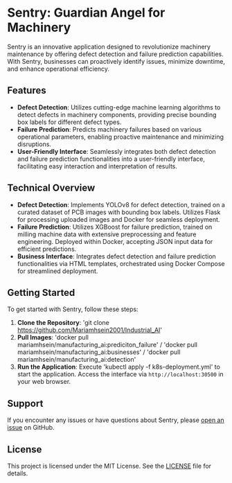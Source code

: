 # Sentry: Guardian Angel for Machinery

Sentry is an innovative application designed to revolutionize machinery maintenance by offering defect detection and failure prediction capabilities. With Sentry, businesses can proactively identify issues, minimize downtime, and enhance operational efficiency.

## Features

- **Defect Detection**: Utilizes cutting-edge machine learning algorithms to detect defects in machinery components, providing precise bounding box labels for different defect types.
- **Failure Prediction**: Predicts machinery failures based on various operational parameters, enabling proactive maintenance and minimizing disruptions.
- **User-Friendly Interface**: Seamlessly integrates both defect detection and failure prediction functionalities into a user-friendly interface, facilitating easy interaction and interpretation of results.

## Technical Overview

- **Defect Detection**: Implements YOLOv8 for defect detection, trained on a curated dataset of PCB images with bounding box labels. Utilizes Flask for processing uploaded images and Docker for seamless deployment.
- **Failure Prediction**: Utilizes XGBoost for failure prediction, trained on milling machine data with extensive preprocessing and feature engineering. Deployed within Docker, accepting JSON input data for efficient predictions.
- **Business Interface**: Integrates defect detection and failure prediction functionalities via HTML templates, orchestrated using Docker Compose for streamlined deployment.

## Getting Started

To get started with Sentry, follow these steps:

1. **Clone the Repository**: 'git clone https://github.com/Mariamhsein2001/Industrial_AI'
2. **Pull Images**: 'docker pull mariamhsein/manufacturing_ai:prediciton_failure' /  'docker pull mariamhsein/manufacturing_ai:businesses' / 'docker pull mariamhsein/manufacturing_ai:detection'
3. **Run the Application**: Execute 'kubectl apply -f k8s-deployment.yml' to start the application. Access the interface via `http://localhost:30500` in your web browser.


## Support

If you encounter any issues or have questions about Sentry, please [open an issue](https://github.com/Mariamhsein2001/Industrial_AI/issues) on GitHub.

## License

This project is licensed under the MIT License. See the [LICENSE](LICENSE) file for details.
